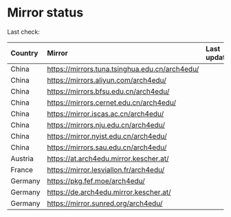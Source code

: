 <script src="./time.js"></script>
# Mirror status
Last check: <script type="text/javascript">localize(1743082324.1632624);</script>

|Country|Mirror|Last update|
|:------|:-----|:----------|
|China|https://mirrors.tuna.tsinghua.edu.cn/arch4edu/|<script type="text/javascript">localize(1743057838);</script>|
|China|https://mirrors.aliyun.com/arch4edu/|<script type="text/javascript">localize(1743057838);</script>|
|China|https://mirrors.bfsu.edu.cn/arch4edu/|<script type="text/javascript">localize(1743014676);</script>|
|China|https://mirrors.cernet.edu.cn/arch4edu/|<script type="text/javascript">localize(1743057838);</script>|
|China|https://mirror.iscas.ac.cn/arch4edu/|<script type="text/javascript">localize(1743057838);</script>|
|China|https://mirrors.nju.edu.cn/arch4edu/|<script type="text/javascript">localize(1742971528);</script>|
|China|https://mirror.nyist.edu.cn/arch4edu/|<script type="text/javascript">localize(1743057838);</script>|
|China|https://mirrors.sau.edu.cn/arch4edu/|<script type="text/javascript">localize(1731653531);</script>|
|Austria|https://at.arch4edu.mirror.kescher.at/|<script type="text/javascript">localize(1743057838);</script>|
|France|https://mirror.lesviallon.fr/arch4edu/|<script type="text/javascript">localize(1743057838);</script>|
|Germany|https://pkg.fef.moe/arch4edu/|<script type="text/javascript">localize(1743057838);</script>|
|Germany|https://de.arch4edu.mirror.kescher.at/|<script type="text/javascript">localize(1743057838);</script>|
|Germany|https://mirror.sunred.org/arch4edu/|<script type="text/javascript">localize(1743057838);</script>|

<script src="./tablefilter/tablefilter.js"></script>
<script src="./table.js"></script>